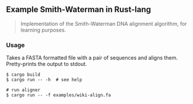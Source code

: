 ## Example Smith-Waterman in Rust-lang
> Implementation of the Smith-Waterman DNA alignment algorithm, for learning purposes.

### Usage

Takes a FASTA formatted file with a pair of sequences and aligns them. Pretty-prints the output to stdout.

```
$ cargo build
$ cargo run -- -h  # see help

# run aligner
$ cargo run -- -f examples/wiki-align.fa
```


